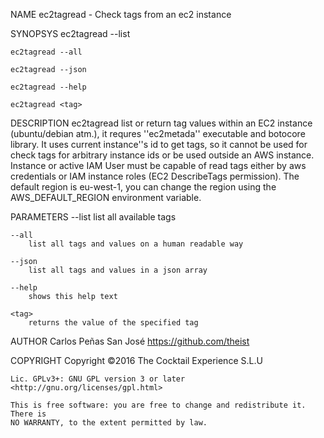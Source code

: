NAME
    ec2tagread - Check tags from an ec2 instance

SYNOPSYS
    ec2tagread --list

    ec2tagread --all

    ec2tagread --json

    ec2tagread --help

    ec2tagread <tag>

DESCRIPTION
    ec2tagread list or return tag values within an EC2 instance (ubuntu/debian
    atm.), it requres ''ec2metada'' executable and botocore library. It uses
    current instance''s id to get tags, so it cannot be used for check tags for
    arbitrary instance ids or be used outside an AWS instance. Instance or
    active IAM User must be capable of read tags either by aws credentials or
    IAM instance roles (EC2 DescribeTags permission). The default region is eu-west-1,
    you can change the region using the AWS_DEFAULT_REGION environment variable.

PARAMETERS
    --list
        list all available tags

    --all
        list all tags and values on a human readable way

    --json
        list all tags and values in a json array

    --help
        shows this help text

    <tag>
        returns the value of the specified tag


AUTHOR
    Carlos Peñas San José <https://github.com/theist>

COPYRIGHT
    Copyright ©2016 The Cocktail Experience S.L.U

    Lic. GPLv3+: GNU GPL version 3 or later <http://gnu.org/licenses/gpl.html>

    This is free software: you are free to change and redistribute it. There is
    NO WARRANTY, to the extent permitted by law.

